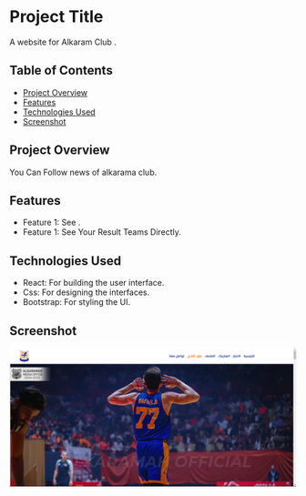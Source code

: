 # Project Title

A website for Alkaram Club .

## Table of Contents

- [Project Overview](#project-overview)
- [Features](#features) 
- [Technologies Used](#technologies-used)
- [Screenshot](#screenshot)


## Project Overview

You Can Follow news of alkarama club.

## Features

- Feature 1: See .
- Feature 1: See Your Result Teams Directly.

## Technologies Used

- React: For building the user interface.
- Css: For designing the interfaces.
- Bootstrap: For styling the UI.

## Screenshot 
![secreenshot](src\Assets\ImgAbout\karam.png)

